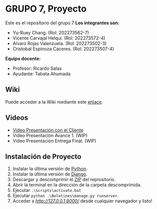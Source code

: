 # GRUPO 7, Proyecto
Este es el repositorio del grupo 7
**Los integrantes son:**

* Yu-Ruey Chang. (Rol: 202273562-7)
* Vicente Carvajal Helqui. (Rol: 202273572-4)
* Alvaro Rojas Valenzuela. (Rol: 202273502-3)
* Cristobal Espinoza Caceres. (Rol: 202273507-4)

**Equipo docente:**

* Profesor: Ricardo Salas
* Ayudante: Tabata Ahumada

## Wiki
Puede acceder a la Wiki mediante este [enlace](https://github.com/Elweon665/GRUPO-Los-Sacos-Del-7-2024-PROYINF/wiki).

## Videos
- [Video Presentación con el Cliente](https://www.youtube.com/watch?v=abJau21SDIk&feature=youtu.be)
- Video Presentación Avance 1. (WIP)
- Video Presentación Entrega Final. (WIP)

## Instalación de Proyecto
1. Instalar la última versión de [Python](https://www.python.org/).
2. Instalar la última versión de [Django](https://www.djangoproject.com/).
3. Descargar y descomprimir el [ZIP](https://github.com/Elweon665/GRUPO07-2024-PROYINF/archive/refs/heads/main.zip) del reprositorio.
4. Abrír la terminal en la dirección de la carpeta descomprimida.
5. Ejecutar `.\Scripts\activate.bat`
6. Ejecutar `python .\Boletines\manage.py runserver`.
7. Acceder a _http://127.0.0.1:8000/_ desde cualquier navegador y listo!
